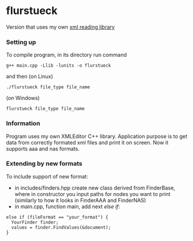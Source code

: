 # flurstueck
Version that uses my own [xml reading library](https://github.com/DDaarcon/XMLEditor)
### Setting up
To compile program, in its directory run command
```
g++ main.cpp -Llib -lunits -o flurstueck
```
and then (on Linux)
```
./flurstueck file_type file_name
```
(on Windows)
```
flurstueck file_type file_name
```
### Information
Program uses my own XMLEditor C++ library.
Application purpose is to get data from correctly formated xml files and print it on screen.
Now it supports aaa and nas formats.
### Extending by new formats
To include support of new format:
- in includes/finders.hpp create new class derived from FinderBase, where in constructor you input paths for nodes you want to print (similarly to how it looks in FinderAAA and FinderNAS)
- in main.cpp, function main, add next _else if_:
```
else if (fileFormat == "your_format") {
  YourFinder finder;
  values = finder.FindValues(&document);
}
```
